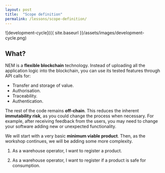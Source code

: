 ```yaml
---
layout: post
title:  "Scope definition"
permalink: /lessons/scope-definition/
---
```


![development-cycle]({{ site.baseurl }}/assets/images/development-cycle.png)

## What?

NEM is a **flexible blockchain** technology.  Instead of uploading all the application logic into the blockchain, you can use its tested features through API calls for:

* Transfer and storage of value.
* Authorisation.
* Traceability.
* Authentication.

The rest of the code remains **off-chain**. This reduces the inherent **immutability risk**, as you could change the process when necessary.  For example, after receiving feedback from the users, you may need to change your software adding new or unexpected functionality.

We will start with a very basic  **minimum viable product**. Then, as the workshop continues, we will be adding some more complexity.

1) As a warehouse operator, I want to register a product.

2) As a warehouse operator, I want to register if a product is safe for consumption.
